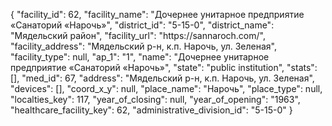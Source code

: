 {
    "facility_id": 62,
    "facility_name": "Дочернее унитарное предприятие «Санаторий «Нарочь»",
    "district_id": "5-15-0",
    "district_name": "Мядельский район",
    "facility_url": "https:\/\/sannaroch.com\/",
    "facility_address": "Мядельский р-н, к.п. Нарочь, ул. Зеленая",
    "facility_type": null,
    "ap_1": "1",
    "name": "Дочернее унитарное предприятие «Санаторий «Нарочь»",
    "state": "public institution",
    "stats": [],
    "med_id": 67,
    "address": "Мядельский р-н, к.п. Нарочь, ул. Зеленая",
    "devices": [],
    "coord_x_y": null,
    "place_name": "Нарочь",
    "place_type": null,
    "localties_key": 117,
    "year_of_closing": null,
    "year_of_opening": "1963",
    "healthcare_facility_key": 62,
    "administrative_division_id": "5-15-0"
}